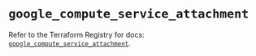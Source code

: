 # `google_compute_service_attachment`

Refer to the Terraform Registry for docs: [`google_compute_service_attachment`](https://registry.terraform.io/providers/hashicorp/google/6.44.0/docs/resources/compute_service_attachment).
